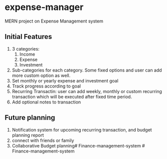 # expense-manager
MERN project on Expense Management system

## Initial Features
1. 3 categories:
    1. Income
    2. Expense
    3. Investment
2. Sub-categories for each category. Some fixed options and user can add more custom option as well.
3. Set monthly or yearly expense and investment goal
4. Track progress according to goal
5. Recurring Transactin: user can add weekly, monthly or custom recurring transaction which will be executed after fixed time period.
6. Add optional notes to transaction

## Future planning
1. Notification system for upcoming recurring transaction, and budget planning report
2. connect with friends or family
3. Collaborative Budget planning#   F i n a n c e - m a n a g e m e n t - s y s t e m  
 #   F i n a n c e - m a n a g e m e n t - s y s t e m  
 